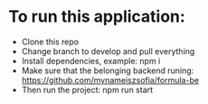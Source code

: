 # To run this application:
- Clone this repo
- Change branch to develop and pull everything
- Install dependencies, example: npm i
- Make sure that the belonging backend runing: https://github.com/mynameiszsofia/formula-be
- Then run the project: npm run start
